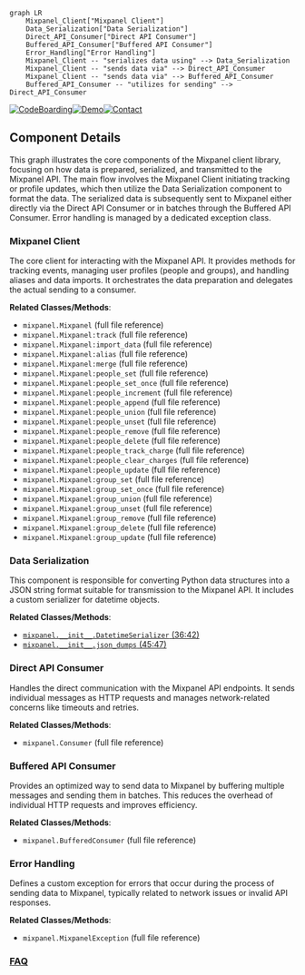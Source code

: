 ```mermaid
graph LR
    Mixpanel_Client["Mixpanel Client"]
    Data_Serialization["Data Serialization"]
    Direct_API_Consumer["Direct API Consumer"]
    Buffered_API_Consumer["Buffered API Consumer"]
    Error_Handling["Error Handling"]
    Mixpanel_Client -- "serializes data using" --> Data_Serialization
    Mixpanel_Client -- "sends data via" --> Direct_API_Consumer
    Mixpanel_Client -- "sends data via" --> Buffered_API_Consumer
    Buffered_API_Consumer -- "utilizes for sending" --> Direct_API_Consumer
```
[![CodeBoarding](https://img.shields.io/badge/Generated%20by-CodeBoarding-9cf?style=flat-square)](https://github.com/CodeBoarding/CodeBoarding)[![Demo](https://img.shields.io/badge/Try%20our-Demo-blue?style=flat-square)](https://www.codeboarding.org/demo)[![Contact](https://img.shields.io/badge/Contact%20us%20-%20contact@codeboarding.org-lightgrey?style=flat-square)](mailto:contact@codeboarding.org)

## Component Details

This graph illustrates the core components of the Mixpanel client library, focusing on how data is prepared, serialized, and transmitted to the Mixpanel API. The main flow involves the Mixpanel Client initiating tracking or profile updates, which then utilize the Data Serialization component to format the data. The serialized data is subsequently sent to Mixpanel either directly via the Direct API Consumer or in batches through the Buffered API Consumer. Error handling is managed by a dedicated exception class.

### Mixpanel Client
The core client for interacting with the Mixpanel API. It provides methods for tracking events, managing user profiles (people and groups), and handling aliases and data imports. It orchestrates the data preparation and delegates the actual sending to a consumer.


**Related Classes/Methods**:

- `mixpanel.Mixpanel` (full file reference)
- `mixpanel.Mixpanel:track` (full file reference)
- `mixpanel.Mixpanel:import_data` (full file reference)
- `mixpanel.Mixpanel:alias` (full file reference)
- `mixpanel.Mixpanel:merge` (full file reference)
- `mixpanel.Mixpanel:people_set` (full file reference)
- `mixpanel.Mixpanel:people_set_once` (full file reference)
- `mixpanel.Mixpanel:people_increment` (full file reference)
- `mixpanel.Mixpanel:people_append` (full file reference)
- `mixpanel.Mixpanel:people_union` (full file reference)
- `mixpanel.Mixpanel:people_unset` (full file reference)
- `mixpanel.Mixpanel:people_remove` (full file reference)
- `mixpanel.Mixpanel:people_delete` (full file reference)
- `mixpanel.Mixpanel:people_track_charge` (full file reference)
- `mixpanel.Mixpanel:people_clear_charges` (full file reference)
- `mixpanel.Mixpanel:people_update` (full file reference)
- `mixpanel.Mixpanel:group_set` (full file reference)
- `mixpanel.Mixpanel:group_set_once` (full file reference)
- `mixpanel.Mixpanel:group_union` (full file reference)
- `mixpanel.Mixpanel:group_unset` (full file reference)
- `mixpanel.Mixpanel:group_remove` (full file reference)
- `mixpanel.Mixpanel:group_delete` (full file reference)
- `mixpanel.Mixpanel:group_update` (full file reference)


### Data Serialization
This component is responsible for converting Python data structures into a JSON string format suitable for transmission to the Mixpanel API. It includes a custom serializer for datetime objects.


**Related Classes/Methods**:

- <a href="https://github.com/mixpanel/mixpanel-python/blob/master/mixpanel/__init__.py#L36-L42" target="_blank" rel="noopener noreferrer">`mixpanel.__init__.DatetimeSerializer` (36:42)</a>
- <a href="https://github.com/mixpanel/mixpanel-python/blob/master/mixpanel/__init__.py#L45-L47" target="_blank" rel="noopener noreferrer">`mixpanel.__init__.json_dumps` (45:47)</a>


### Direct API Consumer
Handles the direct communication with the Mixpanel API endpoints. It sends individual messages as HTTP requests and manages network-related concerns like timeouts and retries.


**Related Classes/Methods**:

- `mixpanel.Consumer` (full file reference)


### Buffered API Consumer
Provides an optimized way to send data to Mixpanel by buffering multiple messages and sending them in batches. This reduces the overhead of individual HTTP requests and improves efficiency.


**Related Classes/Methods**:

- `mixpanel.BufferedConsumer` (full file reference)


### Error Handling
Defines a custom exception for errors that occur during the process of sending data to Mixpanel, typically related to network issues or invalid API responses.


**Related Classes/Methods**:

- `mixpanel.MixpanelException` (full file reference)




### [FAQ](https://github.com/CodeBoarding/GeneratedOnBoardings/tree/main?tab=readme-ov-file#faq)